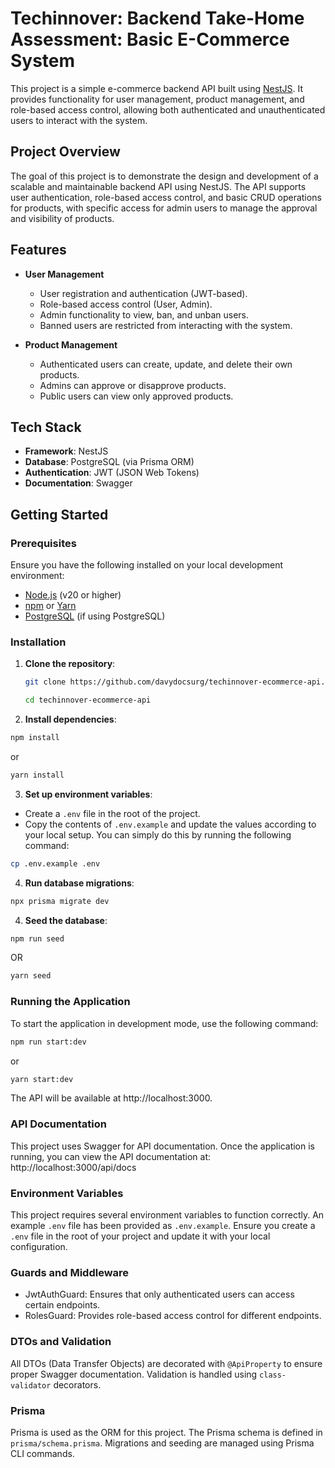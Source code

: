 # Techinnover: Backend Take-Home Assessment: Basic E-Commerce System

This project is a simple e-commerce backend API built using [NestJS](https://nestjs.com/). It provides functionality for user management, product management, and role-based access control, allowing both authenticated and unauthenticated users to interact with the system.

## Project Overview

The goal of this project is to demonstrate the design and development of a scalable and maintainable backend API using NestJS. The API supports user authentication, role-based access control, and basic CRUD operations for products, with specific access for admin users to manage the approval and visibility of products.

## Features

- **User Management**

  - User registration and authentication (JWT-based).
  - Role-based access control (User, Admin).
  - Admin functionality to view, ban, and unban users.
  - Banned users are restricted from interacting with the system.

- **Product Management**
  - Authenticated users can create, update, and delete their own products.
  - Admins can approve or disapprove products.
  - Public users can view only approved products.

## Tech Stack

- **Framework**: NestJS
- **Database**: PostgreSQL (via Prisma ORM)
- **Authentication**: JWT (JSON Web Tokens)
- **Documentation**: Swagger

## Getting Started

### Prerequisites

Ensure you have the following installed on your local development environment:

- [Node.js](https://nodejs.org/) (v20 or higher)
- [npm](https://www.npmjs.com/) or [Yarn](https://yarnpkg.com/)
- [PostgreSQL](https://www.postgresql.org/) (if using PostgreSQL)

### Installation

1. **Clone the repository**:

   ```bash
   git clone https://github.com/davydocsurg/techinnover-ecommerce-api.git
   ```

   ```bash
   cd techinnover-ecommerce-api
   ```

2. **Install dependencies**:

```bash
npm install
```

or

```bash
yarn install
```

3. **Set up environment variables**:

- Create a `.env` file in the root of the project.
- Copy the contents of `.env.example` and update the values according to your local setup. You can simply do this by running the following command:

```bash
cp .env.example .env
```

4. **Run database migrations**:

```bash
npx prisma migrate dev
```

4. **Seed the database**:

```bash
npm run seed
```

OR

```bash
yarn seed
```

### Running the Application

To start the application in development mode, use the following command:

```bash
npm run start:dev
```

or

```bash
yarn start:dev
```

The API will be available at http://localhost:3000.

### API Documentation

This project uses Swagger for API documentation. Once the application is running, you can view the API documentation at:
http://localhost:3000/api/docs

### Environment Variables

This project requires several environment variables to function correctly. An example `.env` file has been provided as `.env.example`. Ensure you create a `.env` file in the root of your project and update it with your local configuration.

### Guards and Middleware

- JwtAuthGuard: Ensures that only authenticated users can access certain endpoints.
- RolesGuard: Provides role-based access control for different endpoints.

### DTOs and Validation

All DTOs (Data Transfer Objects) are decorated with `@ApiProperty` to ensure proper Swagger documentation. Validation is handled using `class-validator` decorators.

### Prisma

Prisma is used as the ORM for this project. The Prisma schema is defined in `prisma/schema.prisma`. Migrations and seeding are managed using Prisma CLI commands.
